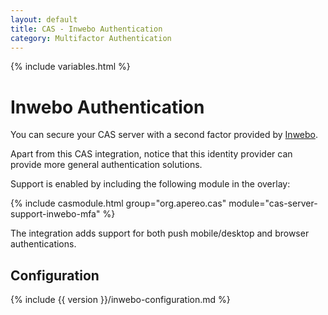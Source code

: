 ```yaml
---
layout: default
title: CAS - Inwebo Authentication
category: Multifactor Authentication
---
```


{% include variables.html %}

# Inwebo Authentication

You can secure your CAS server with a second factor provided by [Inwebo](https://www.inwebo.com).

Apart from this CAS integration, notice that this identity provider can provide more general authentication solutions.

Support is enabled by including the following module in the overlay:

{% include casmodule.html group="org.apereo.cas" module="cas-server-support-inwebo-mfa" %}

The integration adds support for both push mobile/desktop and browser authentications.

## Configuration

{% include {{ version }}/inwebo-configuration.md %}
